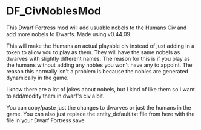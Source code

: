 # DF_CivNoblesMod
This Dwarf Fortress mod will add usuable nobels to the Humans Civ and add more nobels to Dwarfs.  Made using v0.44.09.




This will make the Humans an actual playable civ instead of just adding in a token to allow you to play as them.  They will have the same nobels as dwarves with slightly different names.  The reason for this is if you play as the humans without adding any nobles you won't have any to appoint.  The reason this normally isn't a problem is because the nobles are generated dynamically in the game.




I know there are a lot of jokes about nobels, but I kind of like them so I want to add/modify them in dwarf's civ a bit.




You can copy/paste just the changes to dwarves or just the humans in the game.  You can also just replace the entity_default.txt file from here with the file in your Dwarf Fortress save.
